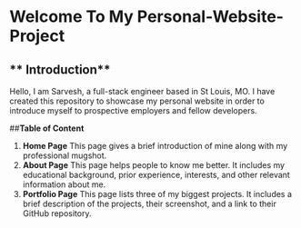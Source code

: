 # **Welcome To My Personal-Website-Project**

## ** Introduction**
Hello, I am Sarvesh, a full-stack engineer based in St Louis, MO. I have created this repository to showcase my personal website in order to introduce myself to prospective employers and fellow developers.

##**Table of Content**
 1. **Home Page** This page gives a brief introduction of mine along with my professional mugshot.
 2. **About Page** This page helps people to know me better. It includes my educational background, prior experience, interests, and other relevant information about me.
 3. **Portfolio Page** This page lists three of my biggest projects. It includes a brief description of the projects, their screenshot, and a link to their GitHub repository.   

  
